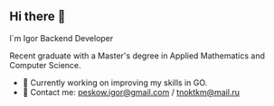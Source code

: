 ## Hi there 👋

I`m Igor Backend Developer 

Recent graduate with a Master's degree in Applied Mathematics and Computer Science.

- 🌱 Currently working on improving my skills in GO.
- 📧 Contact me: peskow.igor@gmail.com / tnoktkm@mail.ru

<!--

Here are some ideas to get you started:

- 🌱 I’m currently learning **Go**
